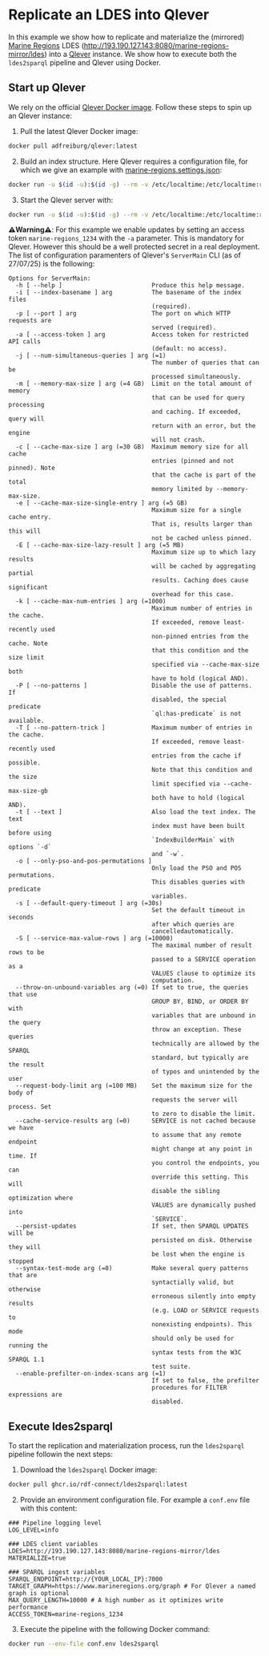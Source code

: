 # Replicate an LDES into Qlever

In this example we show how to replicate and materialize the (mirrored) [Marine Regions](https://marineregions.org) LDES (<http://193.190.127.143:8080/marine-regions-mirror/ldes>) into a [Qlever](https://github.com/ad-freiburg/qlever) instance. We show how to execute both the `ldes2sparql` pipeline and Qlever using Docker.

## Start up Qlever

We rely on the official [Qlever Docker image](https://hub.docker.com/r/adfreiburg/qlever). Follow these steps to spin up an Qlever instance:

1. Pull the latest Qlever Docker image:
```bash
docker pull adfreiburg/qlever:latest
```
2. Build an index structure. Here Qlever requires a configuration file, for which we give an example with [marine-regions.settings.json](https://github.com/rdf-connect/ldes2sparql/blob/main/examples/qlever/marine-regions.settings.json):
```bash
docker run -u $(id -u):$(id -g) --rm -v /etc/localtime:/etc/localtime:ro -v $(pwd):/index -w /index --init --entrypoint bash --name qlever adfreiburg/qlever -c "IndexBuilderMain -i marine-regions -s marine-regions.settings.json -F ttl -f - --stxxl-memory 10G | tee qlever.index-log.txt"
```
3. Start the Qlever server with:
```bash
docker run -u $(id -u):$(id -g) --rm -v /etc/localtime:/etc/localtime:ro -v $(pwd):/index -p 7000:7000 -w /index --init --entrypoint bash --name qlever adfreiburg/qlever -c 'ServerMain -i marine-regions -j 4 -p 7000 -m 5G -c 2G -e 1G -k 200 -s 30s -a marine-regions_1234 > qlever-log.txt 2>&1'
```
**⚠️Warning⚠️**: For this example we enable updates by setting an access token `marine-regions_1234` with the `-a` parameter. This is mandatory for Qlever. However this should be a well protected secret in a real deployment. The list of configuration paramenters of Qlever's `ServerMain` CLI (as of 27/07/25) is the following:
```
Options for ServerMain:
  -h [ --help ]                         Produce this help message.
  -i [ --index-basename ] arg           The basename of the index files 
                                        (required).
  -p [ --port ] arg                     The port on which HTTP requests are 
                                        served (required).
  -a [ --access-token ] arg             Access token for restricted API calls 
                                        (default: no access).
  -j [ --num-simultaneous-queries ] arg (=1)
                                        The number of queries that can be 
                                        processed simultaneously.
  -m [ --memory-max-size ] arg (=4 GB)  Limit on the total amount of memory 
                                        that can be used for query processing 
                                        and caching. If exceeded, query will 
                                        return with an error, but the engine 
                                        will not crash.
  -c [ --cache-max-size ] arg (=30 GB)  Maximum memory size for all cache 
                                        entries (pinned and not pinned). Note 
                                        that the cache is part of the total 
                                        memory limited by --memory-max-size.
  -e [ --cache-max-size-single-entry ] arg (=5 GB)
                                        Maximum size for a single cache entry. 
                                        That is, results larger than this will 
                                        not be cached unless pinned.
  -E [ --cache-max-size-lazy-result ] arg (=5 MB)
                                        Maximum size up to which lazy results 
                                        will be cached by aggregating partial 
                                        results. Caching does cause significant
                                        overhead for this case.
  -k [ --cache-max-num-entries ] arg (=1000)
                                        Maximum number of entries in the cache.
                                        If exceeded, remove least-recently used
                                        non-pinned entries from the cache. Note
                                        that this condition and the size limit 
                                        specified via --cache-max-size both 
                                        have to hold (logical AND).
  -P [ --no-patterns ]                  Disable the use of patterns. If 
                                        disabled, the special predicate 
                                        `ql:has-predicate` is not available.
  -T [ --no-pattern-trick ]             Maximum number of entries in the cache.
                                        If exceeded, remove least-recently used
                                        entries from the cache if possible. 
                                        Note that this condition and the size 
                                        limit specified via --cache-max-size-gb
                                        both have to hold (logical AND).
  -t [ --text ]                         Also load the text index. The text 
                                        index must have been built before using
                                        `IndexBuilderMain` with options `-d` 
                                        and `-w`.
  -o [ --only-pso-and-pos-permutations ] 
                                        Only load the PSO and POS permutations.
                                        This disables queries with predicate 
                                        variables.
  -s [ --default-query-timeout ] arg (=30s)
                                        Set the default timeout in seconds 
                                        after which queries are 
                                        cancelledautomatically.
  -S [ --service-max-value-rows ] arg (=10000)
                                        The maximal number of result rows to be
                                        passed to a SERVICE operation as a 
                                        VALUES clause to optimize its 
                                        computation.
  --throw-on-unbound-variables arg (=0) If set to true, the queries that use 
                                        GROUP BY, BIND, or ORDER BY with 
                                        variables that are unbound in the query
                                        throw an exception. These queries 
                                        technically are allowed by the SPARQL 
                                        standard, but typically are the result 
                                        of typos and unintended by the user
  --request-body-limit arg (=100 MB)    Set the maximum size for the body of 
                                        requests the server will process. Set 
                                        to zero to disable the limit.
  --cache-service-results arg (=0)      SERVICE is not cached because we have 
                                        to assume that any remote endpoint 
                                        might change at any point in time. If 
                                        you control the endpoints, you can 
                                        override this setting. This will 
                                        disable the sibling optimization where 
                                        VALUES are dynamically pushed into 
                                        `SERVICE`.
  --persist-updates                     If set, then SPARQL UPDATES will be 
                                        persisted on disk. Otherwise they will 
                                        be lost when the engine is stopped
  --syntax-test-mode arg (=0)           Make several query patterns that are 
                                        syntactially valid, but otherwise 
                                        erroneous silently into empty results 
                                        (e.g. LOAD or SERVICE requests to 
                                        nonexisting endpoints). This mode 
                                        should only be used for running the 
                                        syntax tests from the W3C SPARQL 1.1 
                                        test suite.
  --enable-prefilter-on-index-scans arg (=1)
                                        If set to false, the prefilter 
                                        procedures for FILTER expressions are 
                                        disabled.
```

## Execute ldes2sparql

To start the replication and materialization process, run the `ldes2sparql` pipeline followin the next steps:

1. Download the `ldes2sparql` Docker image:
```bash
docker pull ghcr.io/rdf-connect/ldes2sparql:latest
```
2. Provide an environment configuration file. For example a `conf.env` file with this content:
```dotenv
### Pipeline logging level
LOG_LEVEL=info

### LDES client variables
LDES=http://193.190.127.143:8080/marine-regions-mirror/ldes
MATERIALIZE=true

### SPARQL ingest variables
SPARQL_ENDPOINT=http://{YOUR_LOCAL_IP}:7000
TARGET_GRAPH=https://www.marineregions.org/graph # For Qlever a named graph is optional
MAX_QUERY_LENGTH=10000 # A high number as it optimizes write performance
ACCESS_TOKEN=marine-regions_1234
```
3. Execute the pipeline with the following Docker command:
```bash
docker run --env-file conf.env ldes2sparql
```